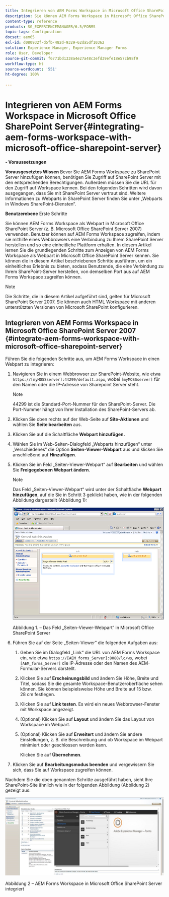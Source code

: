 ```yaml
---
title: Integrieren von AEM Forms Workspace in Microsoft Office SharePoint Server
description: Sie können AEM Forms Workspace in Microsoft Office SharePoint Server integrieren.
content-type: reference
products: SG_EXPERIENCEMANAGER/6.5/FORMS
topic-tags: Configuration
docset: aem65
exl-id: d080932f-d5fb-482d-9329-62da5df10362
solution: Experience Manager, Experience Manager Forms
role: User, Developer
source-git-commit: f6771bd1338a4e27a48c3efd39efe18e57cb98f9
workflow-type: ht
source-wordcount: '551'
ht-degree: 100%

---
```


# Integrieren von AEM Forms Workspace in Microsoft Office SharePoint Server{#integrating-aem-forms-workspace-with-microsoft-office-sharepoint-server}

**- Voraussetzungen**

**Vorausgesetztes Wissen** 
Bevor Sie AEM Forms Workspace zu SharePoint Server hinzufügen können, benötigen Sie Zugriff auf SharePoint Server mit den entsprechenden Berechtigungen. Außerdem müssen Sie die URL für den Zugriff auf Workspace kennen. Bei den folgenden Schritten wird davon ausgegangen, dass Sie mit SharePoint Server vertraut sind. Weitere Informationen zu Webparts in SharePoint Server finden Sie unter „Webparts in Windows SharePoint-Diensten“.

**Benutzerebene** Erste Schritte

Sie können AEM Forms Workspace als Webpart in Microsoft Office SharePoint Server (z. B. Microsoft Office SharePoint Server 2007) verwenden. Benutzer können auf AEM Forms Workspace zugreifen, indem sie mithilfe eines Webbrowsers eine Verbindung zu Ihrem SharePoint Server herstellen und so eine einheitliche Plattform erhalten. In diesem Artikel lernen Sie die grundlegenden Schritte zum Anzeigen von AEM Forms Workspace als Webpart in Microsoft Office SharePoint Server kennen. Sie können die in diesem Artikel beschriebenen Schritte ausführen, um ein einheitliches Erlebnis zu bieten, sodass Benutzende, die eine Verbindung zu Ihrem SharePoint-Server herstellen, von demselben Port aus auf AEM Forms Workspace zugreifen können.

>[!NOTE]
>
>Die Schritte, die in diesem Artikel aufgeführt sind, gelten für Microsoft SharePoint Server 2007. Sie können auch HTML Workspace mit anderen unterstützten Versionen von Microsoft SharePoint konfigurieren.

## Integrieren von AEM Forms Workspace in Microsoft Office SharePoint Server 2007 {#integrate-aem-forms-workspace-with-microsoft-office-sharepoint-server}

Führen Sie die folgenden Schritte aus, um AEM Forms Workspace in einen Webpart zu integrieren:

1. Navigieren Sie in einem Webbrowser zur SharePoint-Website, wie etwa `https://[myMOSSserver]:44299/default.aspx`, wobei `[myMOSSserver]` für den Namen oder die IP-Adresse von Sharepoint Server steht.

   >[!NOTE]
   >
   >44299 ist die Standard-Port-Nummer für den SharePoint-Server. Die Port-Nummer hängt von Ihrer Installation des SharePoint-Servers ab.

1. Klicken Sie oben rechts auf der Web-Seite auf **Site-Aktionen** und wählen Sie **Seite bearbeiten** aus.
1. Klicken Sie auf die Schaltfläche **Webpart hinzufügen.**
1. Wählen Sie im Web-Seiten-Dialogfeld „Webparts hinzufügen“ unter „Verschiedenes“ die Option **Seiten-Viewer-Webpart** aus und klicken Sie anschließend auf **Hinzufügen**.
1. Klicken Sie im Feld „Seiten-Viewer-Webpart“ auf **Bearbeiten** und wählen Sie **Freigegebenen Webpart ändern**.

   >[!NOTE]
   >
   >Das Feld „Seiten-Viewer-Webpart“ wird unter der Schaltfläche **Webpart hinzufügen**, auf die Sie in Schritt 3 geklickt haben, wie in der folgenden Abbildung dargestellt (Abbildung 1):

   ![Feld „Seiten-Viewer-Webpart“ in Microsoft Office SharePoint Server.](assets/page-viewer-web-part-box-in-microsoft-office-sharepoint-server.png)

   Abbildung 1. – Das Feld „Seiten-Viewer-Webpart“ in Microsoft Office SharePoint Server

1. Führen Sie auf der Seite „Seiten-Viewer“ die folgenden Aufgaben aus:

   1. Geben Sie im Dialogfeld „Link“ die URL von AEM Forms Workspace ein, wie etwa `https://[AEM_forms_Server]:8080/lc/ws`, wobei `[AEM_forms_Server]` die IP-Adresse oder den Namen des AEM-Formular-Servers darstellt.
   1. Klicken Sie auf **Erscheinungsbild** und ändern Sie Höhe, Breite und Titel, sodass Sie die gesamte Workspace-Benutzeroberfläche sehen können. Sie können beispielsweise Höhe und Breite auf 15 bzw. 28 cm festlegen.
   1. Klicken Sie auf **Link testen**. Es wird ein neues Webbrowser-Fenster mit Workspace angezeigt.
   1. (Optional) Klicken Sie auf **Layout** und ändern Sie das Layout von Workspace im Webpart.
   1. (Optional) Klicken Sie auf **Erweitert** und ändern Sie andere Einstellungen, z. B. die Beschreibung und ob Workspace im Webpart minimiert oder geschlossen werden kann.

      Klicken Sie auf **Übernehmen**.

1. Klicken Sie auf **Bearbeitungsmodus beenden** und vergewissern Sie sich, dass Sie auf Workspace zugreifen können.

Nachdem Sie die oben genannten Schritte ausgeführt haben, sieht Ihre SharePoint-Site ähnlich wie in der folgenden Abbildung (Abbildung 2) gezeigt aus:

![AEM Forms Workspace in Microsoft Office SharePoint Server integriert](assets/aem-forms-workspace.jpg)

Abbildung 2 – AEM Forms Workspace in Microsoft Office SharePoint Server integriert
